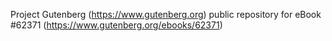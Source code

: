 Project Gutenberg (https://www.gutenberg.org) public repository for eBook #62371 (https://www.gutenberg.org/ebooks/62371)
